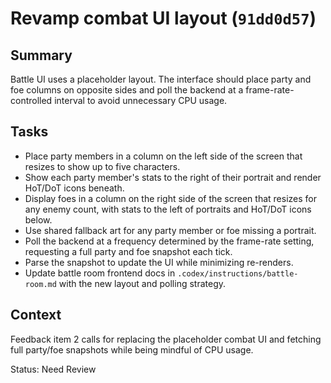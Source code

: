 # Revamp combat UI layout (`91dd0d57`)

## Summary
Battle UI uses a placeholder layout. The interface should place party and foe columns on opposite sides and poll the backend at a frame-rate-controlled interval to avoid unnecessary CPU usage.

## Tasks
- Place party members in a column on the left side of the screen that resizes to show up to five characters.
- Show each party member's stats to the right of their portrait and render HoT/DoT icons beneath.
- Display foes in a column on the right side of the screen that resizes for any enemy count, with stats to the left of portraits and HoT/DoT icons below.
- Use shared fallback art for any party member or foe missing a portrait.
- Poll the backend at a frequency determined by the frame-rate setting, requesting a full party and foe snapshot each tick.
- Parse the snapshot to update the UI while minimizing re-renders.
- Update battle room frontend docs in `.codex/instructions/battle-room.md` with the new layout and polling strategy.

## Context
Feedback item 2 calls for replacing the placeholder combat UI and fetching full party/foe snapshots while being mindful of CPU usage.

Status: Need Review
